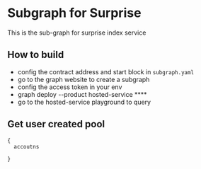 # Subgraph for Surprise
This is the sub-graph for surprise index service

## How to build
* config the contract address and start block in ```subgraph.yaml```
* go to the graph website to create a subgraph
* config the access token in your env
* graph deploy --product hosted-service ****
* go to the hosted-service playground to query

## Get user created pool
```
{
  accoutns
 
}
```